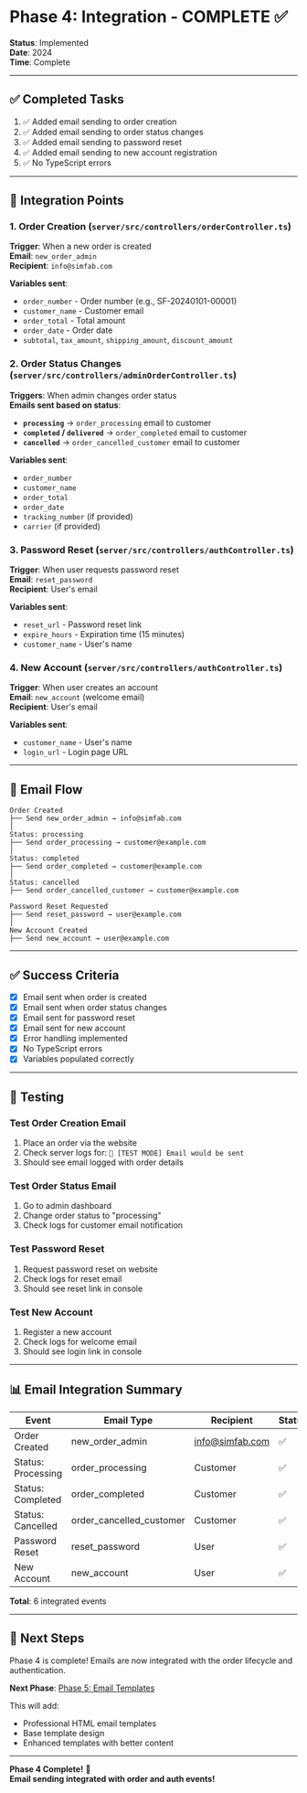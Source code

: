 # Phase 4: Integration - COMPLETE ✅

**Status**: Implemented  
**Date**: 2024  
**Time**: Complete

---

## ✅ Completed Tasks

1. ✅ Added email sending to order creation
2. ✅ Added email sending to order status changes
3. ✅ Added email sending to password reset
4. ✅ Added email sending to new account registration
5. ✅ No TypeScript errors

---

## 🔗 Integration Points

### 1. Order Creation (`server/src/controllers/orderController.ts`)

**Trigger**: When a new order is created  
**Email**: `new_order_admin`  
**Recipient**: `info@simfab.com`

**Variables sent**:
- `order_number` - Order number (e.g., SF-20240101-00001)
- `customer_name` - Customer email
- `order_total` - Total amount
- `order_date` - Order date
- `subtotal`, `tax_amount`, `shipping_amount`, `discount_amount`

### 2. Order Status Changes (`server/src/controllers/adminOrderController.ts`)

**Triggers**: When admin changes order status  
**Emails sent based on status**:

- **`processing`** → `order_processing` email to customer
- **`completed` / `delivered`** → `order_completed` email to customer
- **`cancelled`** → `order_cancelled_customer` email to customer

**Variables sent**:
- `order_number`
- `customer_name`
- `order_total`
- `order_date`
- `tracking_number` (if provided)
- `carrier` (if provided)

### 3. Password Reset (`server/src/controllers/authController.ts`)

**Trigger**: When user requests password reset  
**Email**: `reset_password`  
**Recipient**: User's email

**Variables sent**:
- `reset_url` - Password reset link
- `expire_hours` - Expiration time (15 minutes)
- `customer_name` - User's name

### 4. New Account (`server/src/controllers/authController.ts`)

**Trigger**: When user creates an account  
**Email**: `new_account` (welcome email)  
**Recipient**: User's email

**Variables sent**:
- `customer_name` - User's name
- `login_url` - Login page URL

---

## 📧 Email Flow

```
Order Created
├── Send new_order_admin → info@simfab.com
│
Status: processing
├── Send order_processing → customer@example.com
│
Status: completed
├── Send order_completed → customer@example.com
│
Status: cancelled
├── Send order_cancelled_customer → customer@example.com

Password Reset Requested
├── Send reset_password → user@example.com
│
New Account Created
├── Send new_account → user@example.com
```

---

## ✅ Success Criteria

- [x] Email sent when order is created
- [x] Email sent when order status changes
- [x] Email sent for password reset
- [x] Email sent for new account
- [x] Error handling implemented
- [x] No TypeScript errors
- [x] Variables populated correctly

---

## 🧪 Testing

### Test Order Creation Email
1. Place an order via the website
2. Check server logs for: `📧 [TEST MODE] Email would be sent`
3. Should see email logged with order details

### Test Order Status Email
1. Go to admin dashboard
2. Change order status to "processing"
3. Check logs for customer email notification

### Test Password Reset
1. Request password reset on website
2. Check logs for reset email
3. Should see reset link in console

### Test New Account
1. Register a new account
2. Check logs for welcome email
3. Should see login link in console

---

## 📊 Email Integration Summary

| Event | Email Type | Recipient | Status |
|-------|-----------|-----------|--------|
| Order Created | new_order_admin | info@simfab.com | ✅ |
| Status: Processing | order_processing | Customer | ✅ |
| Status: Completed | order_completed | Customer | ✅ |
| Status: Cancelled | order_cancelled_customer | Customer | ✅ |
| Password Reset | reset_password | User | ✅ |
| New Account | new_account | User | ✅ |

**Total**: 6 integrated events

---

## 🎯 Next Steps

Phase 4 is complete! Emails are now integrated with the order lifecycle and authentication.

**Next Phase**: [Phase 5: Email Templates](./PHASE_5_EMAIL_TEMPLATES.md)

This will add:
- Professional HTML email templates
- Base template design
- Enhanced templates with better content

---

**Phase 4 Complete!** 🎉  
**Email sending integrated with order and auth events!**

